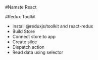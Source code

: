 #Namste React






#Redux Toolkit
- Install @reduxjs/toolkit and react-redux
- Build Store
- Connect store to app
- Create silce
- Dispatch action
- Read data using selector
